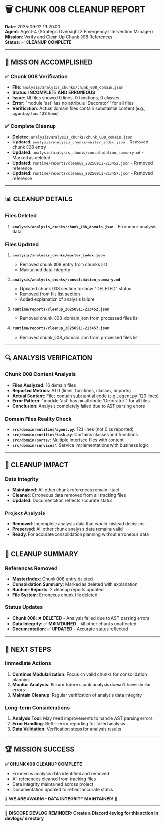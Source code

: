 # 🗑️ **CHUNK 008 CLEANUP REPORT**

**Date**: 2025-09-12 19:20:00  
**Agent**: Agent-4 (Strategic Oversight & Emergency Intervention Manager)  
**Mission**: Verify and Clean Up Chunk 008 References  
**Status**: ✅ **CLEANUP COMPLETE**

---

## 🎯 **MISSION ACCOMPLISHED**

### **✅ Chunk 008 Verification**
- **File**: `analysis/analysis_chunks/chunk_008_domain.json`
- **Status**: **INCOMPLETE AND ERRONEOUS**
- **Issue**: All files showed 0 lines, 0 functions, 0 classes
- **Error**: "module 'ast' has no attribute 'Decorator'" for all files
- **Verification**: Actual domain files contain substantial content (e.g., agent.py has 123 lines)

### **✅ Complete Cleanup**
- **Deleted**: `analysis/analysis_chunks/chunk_008_domain.json`
- **Updated**: `analysis/analysis_chunks/master_index.json` - Removed chunk 008 entry
- **Updated**: `analysis/analysis_chunks/consolidation_summary.md` - Marked as deleted
- **Updated**: `runtime/reports/cleanup_20250911-213452.json` - Removed reference
- **Updated**: `runtime/reports/cleanup_20250911-213457.json` - Removed reference

---

## 📊 **CLEANUP DETAILS**

### **Files Deleted**
1. **`analysis/analysis_chunks/chunk_008_domain.json`** - Erroneous analysis data

### **Files Updated**
1. **`analysis/analysis_chunks/master_index.json`**
   - Removed chunk 008 entry from chunks list
   - Maintained data integrity

2. **`analysis/analysis_chunks/consolidation_summary.md`**
   - Updated chunk 008 section to show "DELETED" status
   - Removed from file list section
   - Added explanation of analysis failure

3. **`runtime/reports/cleanup_20250911-213452.json`**
   - Removed chunk_008_domain.json from processed files list

4. **`runtime/reports/cleanup_20250911-213457.json`**
   - Removed chunk_008_domain.json from processed files list

---

## 🔍 **ANALYSIS VERIFICATION**

### **Chunk 008 Content Analysis**
- **Files Analyzed**: 16 domain files
- **Reported Metrics**: All 0 (lines, functions, classes, imports)
- **Actual Content**: Files contain substantial code (e.g., agent.py: 123 lines)
- **Error Pattern**: "module 'ast' has no attribute 'Decorator'" for all files
- **Conclusion**: Analysis completely failed due to AST parsing errors

### **Domain Files Reality Check**
- **`src/domain/entities/agent.py`**: 123 lines (not 0 as reported)
- **`src/domain/entities/task.py`**: Contains classes and functions
- **`src/domain/ports/`**: Multiple interface files with content
- **`src/domain/services/`**: Service implementations with business logic

---

## 🎯 **CLEANUP IMPACT**

### **Data Integrity**
- **Maintained**: All other chunk references remain intact
- **Cleaned**: Erroneous data removed from all tracking files
- **Updated**: Documentation reflects accurate status

### **Project Analysis**
- **Removed**: Incomplete analysis data that would mislead decisions
- **Preserved**: All other chunk analysis data remains valid
- **Ready**: For accurate consolidation planning without erroneous data

---

## 📝 **CLEANUP SUMMARY**

### **References Removed**
- **Master Index**: Chunk 008 entry deleted
- **Consolidation Summary**: Marked as deleted with explanation
- **Runtime Reports**: 2 cleanup reports updated
- **File System**: Erroneous chunk file deleted

### **Status Updates**
- **Chunk 008**: ❌ **DELETED** - Analysis failed due to AST parsing errors
- **Data Integrity**: ✅ **MAINTAINED** - All other chunks unaffected
- **Documentation**: ✅ **UPDATED** - Accurate status reflected

---

## 🚀 **NEXT STEPS**

### **Immediate Actions**
1. **Continue Modularization**: Focus on valid chunks for consolidation planning
2. **Monitor Analysis**: Ensure future chunk analysis doesn't have similar errors
3. **Maintain Cleanup**: Regular verification of analysis data integrity

### **Long-term Considerations**
1. **Analysis Tool**: May need improvements to handle AST parsing errors
2. **Error Handling**: Better error reporting for failed analysis
3. **Data Validation**: Verification steps for analysis results

---

## 🏆 **MISSION SUCCESS**

**✅ CHUNK 008 CLEANUP COMPLETE**

- Erroneous analysis data identified and removed
- All references cleaned from tracking files
- Data integrity maintained across project
- Documentation updated to reflect accurate status

**🐝 WE ARE SWARM - DATA INTEGRITY MAINTAINED! 🐝**

---

**📝 DISCORD DEVLOG REMINDER: Create a Discord devlog for this action in devlogs/ directory**



